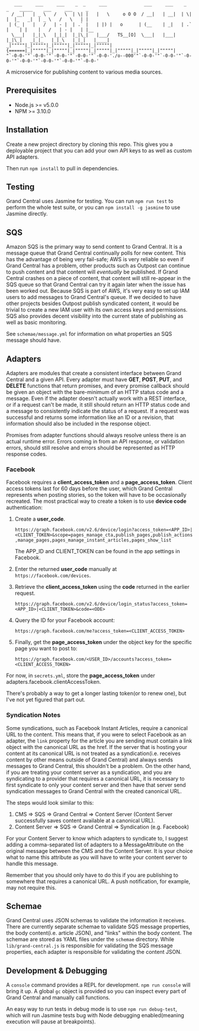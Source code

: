 ```
   ___     ___     ___    _  _     ___              ___     ___    _  _    _____    ___     ___     _     
  / __|   | _ \   /   \  | \| |   |   \     o O O  / __|   | __|  | \| |  |_   _|  | _ \   /   \   | |    
 | (_ |   |   /   | - |  | .` |   | |) |   o      | (__    | _|   | .` |    | |    |   /   | - |   | |__  
  \___|   |_|_\   |_|_|  |_|\_|   |___/   TS__[O]  \___|   |___|  |_|\_|   _|_|_   |_|_\   |_|_|   |____| 
_|"""""|_|"""""|_|"""""|_|"""""|_|"""""| {======|_|"""""|_|"""""|_|"""""|_|"""""|_|"""""|_|"""""|_|"""""| 
"`-0-0-'"`-0-0-'"`-0-0-'"`-0-0-'"`-0-0-'./o--000'"`-0-0-'"`-0-0-'"`-0-0-'"`-0-0-'"`-0-0-'"`-0-0-'"`-0-0-' 
```
A microservice for publishing content to various media sources.

## Prerequisites

- Node.js >= v5.0.0
- NPM >= 3.10.0

## Installation

Create a new project directory by cloning this repo.  This gives you a deployable project that you can add your own API keys to as well as custom API adapters.

Then run `npm install` to pull in dependencies.

## Testing

Grand Central uses Jasmine for testing.  You can run `npm run test` to perform the whole test suite, or you can `npm install -g jasmine` to use Jasmine directly.

## SQS

Amazon SQS is the primary way to send content to Grand Central.  It is a message queue that Grand Central continually polls for new content.  This has the advantage of being very fail-safe; AWS is very reliable so even if Grand Central has a problem, other products such as Outpost can continue to push content and that content will *eventually* be published.  If Grand Central crashes on a piece of content, that content will still re-appear in the SQS queue so that Grand Central can try it again later when the issue has been worked out.  Because SQS is part of AWS, it's very easy to set up IAM users to add messages to Grand Central's queue.  If we decided to have other projects besides Outpost publish syndicated content, it would be trivial to create a new IAM user with its own access keys and permissions.  SQS also provides decent visibility into the current state of publishing as well as basic monitoring.

See `schemae/message.yml` for information on what properties an SQS message should have. 

## Adapters

Adapters are modules that create a consistent interface between Grand Central and a given API.  Every adapter must have **GET**, **POST**, **PUT**, and **DELETE** functions that return promises, and every promise callback should be given an object with the bare-minimum of an HTTP status code and a message.  Even if the adapter doesn't actually work with a REST interface, or if a request can't be made, it still should return an HTTP status code and a message to consistently indicate the status of a request.  If a request was successful and returns some information like an ID or a revision, that information should also be included in the response object.

Promises from adapter functions should always resolve unless there is an actual runtime error.  Errors coming in from an API response, or validation errors, should still resolve and errors should be represented as HTTP response codes.

### Facebook

Facebook requires a **client_access_token** and a **page_access_token**.  Client access tokens last for 60 days before the user, which Grand Central represents when posting stories, so the token will have to be occasionally recreated.  The most practical way to create a token is to use **device code** authentication:

1. Create a **user_code**.   

   `https://graph.facebook.com/v2.6/device/login?access_token=<APP_ID>|<CLIENT_TOKEN>&scope=pages_manage_cta,publish_pages,publish_actions,manage_pages,pages_manage_instant_articles,pages_show_list`   

   The APP_ID and CLIENT_TOKEN can be found in the app settings in Facebook.

2. Enter the returned **user_code** manually at `https://facebook.com/devices`.

3. Retrieve the **client_access_token** using the **code** returned in the earlier request.

   `https://graph.facebook.com/v2.6/device/login_status?access_token=<APP_ID>|<CLIENT_TOKEN>&code=<ODE>`

4. Query the ID for your Facebook account:

   `https://graph.facebook.com/me?access_token=<CLIENT_ACCESS_TOKEN>`

5. Finally, get the **page_access_token** under the object key for the specific page you want to post to:

   `https://graph.facebook.com/<USER_ID>/accounts?access_token=<CLIENT_ACCESS_TOKEN>`

For now, in `secrets.yml`, store the **page_access_token** under adapters.facebook.clientAccessToken.

There's probably a way to get a longer lasting token(or to renew one), but I've not yet figured that part out.

### Syndication Notes

Some syndications, such as Facebook Instant Articles, require a canonical URL to the content.  This means that, if you were to select Facebook as an adapter, the `link` property for the article you are sending must contain a link object with the canonical URL as the href.  If the server that is hosting your content at its canonical URL is not treated as a syndication(i.e. receives content by other means outside of Grand Central) and always sends messages to Grand Central, this shouldn't be a problem.  On the other hand, if you are treating your content server as a syndication, and you are syndicating to a provider that requires a canonical URL, it is necessary to first syndicate to only your content server and then have that server send syndication messages to Grand Central with the created canonical URL.

The steps would look similar to this:

1) CMS => SQS => Grand Central => Content Server (Content Server successfully saves content available at a canonical URL).
2) Content Server => SQS => Grand Central => Syndication (e.g. Facebook)

For your Content Server to know which adapters to syndicate to, I suggest adding a comma-separated list of adapters to a MessageAttribute on the original message between the CMS and the Content Server.  It is your choice what to name this attribute as you will have to write your content server to handle this message.  

Remember that you should only have to do this if you are publishing to somewhere that requires a canonical URL.  A push notification, for example, may not require this.

## Schemae

Grand Central uses JSON schemas to validate the information it receives.  There are currently separate schemae to validate SQS message properties, the body content(i.e. article JSON), and "links" within the body content.  The schemae are stored as YAML files under the `schemae` directory.  While `lib/grand-central.js` is responsible for validating the SQS message properties, each adapter is responsible for validating the content JSON.

## Development & Debugging

A `console` command provides a REPL for development.  `npm run console` will bring it up.  A global `gc` object is provided so you can inspect every part of Grand Central and manually call functions.

An easy way to run tests in debug mode is to use `npm run debug-test`, which will run Jasmine tests bug with Node debugging enabled(meaning execution will pause at breakpoints).

